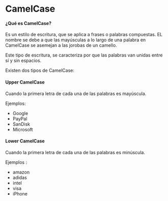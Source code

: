 # CamelCase

#### ¿Qué es CamelCase? ####

Es un estilo de escritura, que se aplica a frases o palabras compuestas. EL nombre se debe a que las mayúsculas a lo largo de una palabra en CamelCase se asemejan a las jorobas de un camello.

Este tipo de escritura, se caracteriza por que las palabras van unidas entre sí y sin espacios.

Existen dos tipos de CamelCase:

#### Upper CamelCase ####

Cuando la primera letra de cada una de las palabras es mayúscula.

Ejemplos:
- Google
- PayPal
- SanDisk
- Microsoft

#### Lower CamelCase ####

Cuando la primera letra de cada una de las palabras es minúscula.

Ejemplos :
- amazon
- adidas
- intel
- visa
- iPhone
